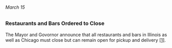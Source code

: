 ###### March 15

### Restaurants and Bars Ordered to Close 

The Mayor and Govornor announce that all restaurants and bars in Illinois as well as Chicago must close but can remain open for pickup and delivery [[1]](https://www.chicagotribune.com/coronavirus/ct-viz-coronavirus-timeline-20200507-uvrzs32nljabrpn6vkzq7m2fpq-story.html). 